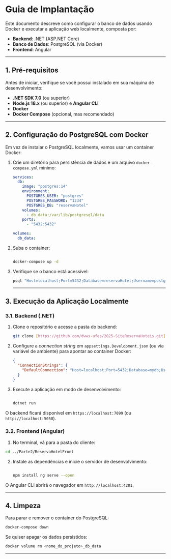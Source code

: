 # Guia de Implantação

Este documento descreve como configurar o banco de dados usando Docker e executar a aplicação web localmente, composta por:

- **Backend**: .NET (ASP.NET Core)
- **Banco de Dados**: PostgreSQL (via Docker)
- **Frontend**: Angular

---

## 1. Pré-requisitos

Antes de iniciar, verifique se você possui instalado em sua máquina de desenvolvimento:

- **.NET SDK 7.0** (ou superior)
- **Node.js 18.x** (ou superior) e **Angular CLI**
- **Docker**
- **Docker Compose** (opcional, mas recomendado)

---

## 2. Configuração do PostgreSQL com Docker

Em vez de instalar o PostgreSQL localmente, vamos usar um container Docker:

1. Crie um diretório para persistência de dados e um arquivo `docker-compose.yml` mínimo:

   ```yaml
   services:
     db:
       image: "postgres:14"
       environment:
         POSTGRES_USER: "postgres"
         POSTGRES_PASSWORD: "1234"
         POSTGRES_DB: "reservaHotel"
       volumes:
         - db_data:/var/lib/postgresql/data
       ports:
         - "5432:5432"
   
   volumes:
     db_data:

   ```

2. Suba o container:

    ```bash

    docker-compose up -d

    ````

3. Verifique se o banco está acessível:
    ```bash
    psql "Host=localhost;Port=5432;Database=reservaHotel;Username=postgres;Password=1234" -c "SELECT version();"
    ````

    ---

## 3. Execução da Aplicação Localmente

### 3.1. Backend (.NET)

1. Clone o repositório e acesse a pasta do backend:

   ```bash
   git clone [https://github.com/dwws-ufes/2025-SiteReservaHoteis.git](https://github.com/dwws-ufes/2025-SiteReservaHoteis.git) cd Parte2/ReservaHotelBack
   ````

2. Configure a _connection string_ em `appsettings.Development.json` (ou via variável de ambiente) para apontar ao container Docker:

   ```json
   {
     "ConnectionStrings": {
       "DefaultConnection": "Host=localhost;Port=5432;Database=mydb;Username=postgres;Password=1234"
     }
   }
   ````

3. Execute a aplicação em modo de desenvolvimento:

    ```bash

    dotnet run

    ````

O backend ficará disponível em `https://localhost:7099` (ou `http://localhost:5058`).

### 3.2. Frontend (Angular)

1. No terminal, vá para a pasta do cliente:
```bash
cd ../Parte2/ReservaHotelFront
````

2. Instale as dependências e inicie o servidor de desenvolvimento:

    ```bash

    npm install ng serve --open

    ````

O Angular CLI abrirá o navegador em `http://localhost:4201`.

---

## 4. Limpeza

Para parar e remover o container do PostgreSQL:

```bash
docker-compose down
````

Se quiser apagar os dados persistidos:

```bash
docker volume rm <nome_do_projeto>_db_data
```

---

